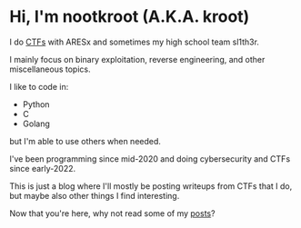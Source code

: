 # Hi, I'm nootkroot (A.K.A. kroot)
I do [CTFs](https://www.youtube.com/watch?v=8ev9ZX9J45A) with ARESx and sometimes my high school team sl1th3r.

I mainly focus on binary exploitation, reverse engineering, and other miscellaneous topics.

I like to code in:
- Python
- C
- Golang

but I'm able to use others when needed.

I've been programming since mid-2020 and doing cybersecurity and CTFs since early-2022.

This is just a blog where I'll mostly be posting writeups from CTFs that I do, but maybe also other things I find interesting.

Now that you're here, why not read some of my [posts](/posts)?

